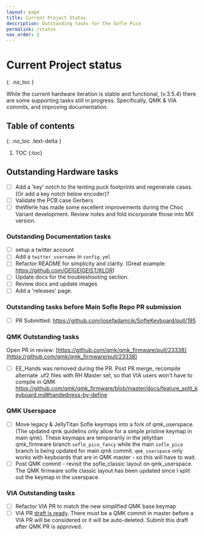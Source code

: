 ```yaml
---
layout: page
title: Current Project Status
description: Outstanding tasks for the Sofle Pico
permalink: /status
nav_order: 2
---
```


# Current Project status
{: .no_toc }

While the current hardware iteration is stable and functional, (v.3.5.4) there are some supporting tasks still in progress. 
Specifically, QMK & VIA commits, and improving documentation.

## Table of contents
{: .no_toc .text-delta }

1. TOC
{:toc}

## Outstanding Hardware tasks
- [ ] Add a 'key' notch to the tenting puck footprints and regenerate cases. (Or add a key notch below encoder)?
- [ ] Validate the PCB case Gerbers
- [ ] theWerle has made some excellent improvements during the Choc Variant development. Review notes and fold incorporate those into MX version.

### Outstanding Documentation tasks
- [ ] setup a twitter account
- [ ] Add a `twitter_username` in `config.yml`
- [ ] Refactor README for simplicity and clarity. (Great example: https://github.com/GEIGEIGEIST/KLOR)
- [ ] Update docs for the troubleshooting section.
- [ ] Review docs and update images 
- [ ] Add a 'releases' page.

### Outstanding tasks before Main Sofle Repo PR submission
- [ ] PR Submitted: https://github.com/josefadamcik/SofleKeyboard/pull/195

### QMK Outstanding tasks
Open PR in review: 
[https://github.com/qmk/qmk_firmware/pull/23338](https://github.com/qmk/qmk_firmware/pull/23338)
- [ ] EE_Hands was removed during the PR. Post PR merge, recompile alternate .uf2 files with RH Master set, so that VIA users won't have to compile in QMK https://github.com/qmk/qmk_firmware/blob/master/docs/feature_split_keyboard.md#handedness-by-define

### QMK Userspace
- [ ] Move legacy & JellyTitan Sofle keymaps into a fork of qmk_userspace. (The updated qmk quidelins only allow for a simple pristine keymap in main qmk). These keymaps are temporarily in the jellytitan qmk_firmware branch `sofle_pico_fancy` while the main `sofle_pico` branch is being updated for main qmk commit. `qmk_userspace` only works with keyboards that are in QMK master - so this will have to wait.
- [ ] Post QMK commit - revisit the sofle_classic layout on qmk_userspace. The QMK firmware sofle classic layout has been updated since I split out the keymap in the userspace.

### VIA Outstanding tasks
- [ ] Refactor VIA PR to match the new simplified QMK base keymap
- [ ] VIA PR [draft is ready](https://github.com/the-via/keyboards/pull/2207). There _must_ be a QMK commit in master before a VIA PR will be considered or it will be auto-deleted. Submit this draft after QMK PR is approved.
